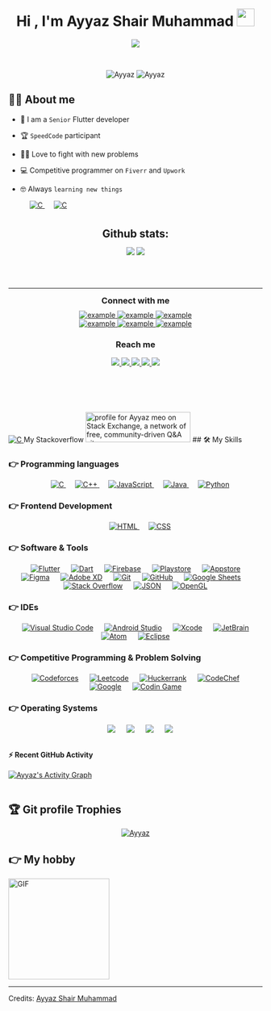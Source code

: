 <h1 align="center">Hi , I'm Ayyaz Shair Muhammad <img src="https://media.giphy.com/media/hvRJCLFzcasrR4ia7z/giphy.gif" width="35"></h1>
<p align="center">
  <a href="https://github.com/DenverCoder1/readme-typing-svg"><img src="https://readme-typing-svg.herokuapp.com?lines=Computer+Science+Student;Competitive+Programmer;ACPC+2021+Finalist;DS%20|%20Algorithms%20|%20OOP%20;Specialist%20on%20Codeforces;Division%202%20on%20Codechef%20(3%20Stars);6%20Kyu%20on%20Atcoder;Always%20learning%20new%20things&center=true&width=500&height=50"></a>
</p>


<br>

<p align="center"> 
	<img src="https://komarev.com/ghpvc/?username=ayyazmeo82&label=Profile%20views&color=0e75b6&style=plastic" alt="Ayyaz" /> 
		<img src="https://enfsgag3ayy6w9q.m.pipedream.net/&style=plastic" alt="Ayyaz" target="_blank"/> 
	</a>
</p>


## :sassy_man:  About me
- :school: I am a `Senior` Flutter developer
- :trophy: `SpeedCode` participant
- :technologist: Love to fight with new problems
- :computer: Competitive programmer on `Fiverr` and `Upwork`
- :nerd_face: Always `learning new things` 

  &emsp; 
  <a href="https://www.upwork.com/freelancers/~018c3728a3a98aa458" target="_blank"> 
    <img alt="C" src="https://img.shields.io/badge/Ayyaz%20Shair%20Muhammad-%2314A800.svg?style=plastic&logo=upwork&logoColor=white">
  </a> 
    &emsp; 
  <a href="https://www.fiverr.com/talhasardar09" target="_blank"> 
    <img alt="C" src="https://img.shields.io/badge/Talha-%231CB96F.svg?style=plastic&logo=fiverr&logoColor=white">
  </a> 
<br>

<div align="center">
<h2 align="center" style="margin: 5px 10px;">Github stats:</h2> 

[![](https://github-readme-stats.vercel.app/api?username=elanza-48&show_icons=true&theme=tokyonight&hide_border=true&locale=en)](https://github.com/ayyazmeo82)
[![](https://github-readme-streak-stats.herokuapp.com/?user=elanza-48&theme=material-palenight)](https://github.com/ayyazmeo82)
</div>

<br>
<br>

---

<h3 align="center" style="margin: 5px 10px;">Connect with me</h3>

<div style="margin-top:10px" align="center">
  <div>
    <a  href="https://dev.to/itsayyazdev" target="_blank">
      <img src="https://img.shields.io/badge/DEV.to-0A0A0A.svg?style=for-the-badge&logo=devdotto&logoColor=white" alt="example"/>
    </a>
    <a href="https://medium.com/@itsayyaz" target="_blank">
      <img src="https://img.shields.io/badge/medium-000000.svg?style=for-the-badge&logo=medium&logoColor=white" alt="example"/>
    </a>
    <a href="https://codepen.io/@example" target="_blank">
      <img src="https://img.shields.io/badge/Codepen-000000.svg?style=for-the-badge&logo=codepen&logoColor=white" alt="example"/>
    </a>
  </div>
  <div>
    <a  href="https://www.codechef.com/users/example" target="_blank">
      <img src="https://img.shields.io/badge/Codechef-5B4638.svg?style=for-the-badge&logo=codechef&logoColor=white" alt="example"/>
    </a>
    <a href="https://www.hackerrank.com/ayyazkhan00" target="_blank">
      <img src="https://img.shields.io/badge/Hackerrank-00EA64.svg?style=for-the-badge&logo=hackerrank&logoColor=black" alt="example"/>
    </a>
    <a href="https://leetcode.com/itsayyazdev/" target="_blank">
      <img src="https://img.shields.io/badge/LeetCode-FFA116.svg?style=for-the-badge&logo=leetcode&logoColor=black" alt="example"/>
    </a>
  </div>
</div>

<h3 align="center">Reach me</h3>


<div align="center">
<a href="https://twitter.com/itsAyyazMeo">
    <img src="https://img.shields.io/badge/Twitter-1DA1F2?style=for-the-badge&logo=twitter&logoColor=white" />
</a>

<a href="https://www.instagram.com/">
    <img src="https://img.shields.io/badge/Instagram-E4405F?style=for-the-badge&logo=instagram&logoColor=white" />
</a>

<a href="https://www.linkedin.com/in/ayyaz-meo-58181713b/">
    <img src="https://img.shields.io/badge/linkedin-%230077B5.svg?&style=for-the-badge&logo=linkedin&logoColor=white" />
</a>


<a href="https://www.facebook.com/profile.php?id=100008438945468">
    <img src="https://img.shields.io/badge/Facebook-1877F2?style=for-the-badge&logo=facebook&logoColor=white" />
</a>

<a href="https://stackoverflow.com/users/10105487/ayyaz-meo">
    <img src="https://img.shields.io/badge/Stack_Overflow-FE7A16?style=for-the-badge&logo=stack-overflow&logoColor=white" />
</a>
</div>

<br>


##  &emsp; 
  <a href="" target="_blank"> 
    <img alt="C" src="https://img.shields.io/badge/-%23EC7C23.svg?style=plastic&logo=stackoverflow&logoColor=white">
  </a>  My Stackoverflow
<a href="https://stackexchange.com/users/13991613"><img src="https://stackexchange.com/users/flair/13991613.png" width="208" height="60" alt="profile for Ayyaz meo on Stack Exchange, a network of free, community-driven Q&amp;A sites" title="profile for Ayyaz meo on Stack Exchange, a network of free, community-driven Q&amp;A sites"></a>
## 🛠️ My Skills

### 👉 Programming languages

<p align="center"> 
  &emsp; 
  <a href="https://www.cprogramming.com/" target="_blank"> 
    <img alt="C" src="https://img.shields.io/badge/C%20-%232370ED.svg?style=plastic&logo=c&logoColor=white">
  </a> 
  &emsp;
  <a href="https://www.w3schools.com/cpp/" target="_blank"> 
    <img alt="C++" src="https://img.shields.io/badge/C++%20-%2300599C.svg?style=plastic&logo=c%2B%2B&logoColor=white">
  </a> 
  &emsp;
  <a href="https://developer.mozilla.org/en-US/docs/Web/JavaScript" target="_blank"> 
     <img alt="JavaScript" src="https://img.shields.io/badge/JavaScript%20-%23F7DF1E.svg?style=plastic&logo=javascript&logoColor=black">
   </a>
  &emsp;
  <a href="https://www.java.com" target="_blank"> 
    <img alt="Java" src="https://img.shields.io/badge/Java-%23007396.svg?style=plastic&logo=java&logoColor=white">
  </a>
  &emsp;
   <a href="https://www.python.org" target="_blank">
    <img alt="Python" src="https://img.shields.io/badge/Python%20-%2314354C.svg?style=plastic&logo=python&logoColor=white">
  </a>
</p>

### 👉 Frontend Development
<p align="center"> 
  &emsp; 
  <a href="https://www.w3.org/html/" target="_blank"> 
   <img alt="HTML" src="https://img.shields.io/badge/HTML5%20-%23E34F26.svg?style=plastic&logo=html5&logoColor=white">
  </a>   
  &emsp;
  <a href="https://www.w3schools.com/css/" target="_blank">
    <img alt="CSS" src="https://img.shields.io/badge/CSS%20-%231572B6.svg?style=plastic&logo=css3&logoColor=white">
  </a> 
</p>

 ### 👉 Software & Tools
 
<p align="center">
  &emsp;
    <a href="#"><img alt="Flutter" src="https://img.shields.io/badge/Flutter%20-%2342A5F5.svg?style=plastic&logo=flutter&logoColor=white"></a>
	 &emsp;
    <a href="#"><img alt="Dart" src="https://img.shields.io/badge/Dart%20-%23045697.svg?style=plastic&logo=dart&logoColor=white"></a>
	 &emsp;
   <a href="#"><img alt="Firebase" src="https://img.shields.io/badge/firebase%20-%23F6820D.svg?style=plastic&logo=firebase&logoColor=white"></a>
	 &emsp;
   <a href="#"><img alt="Playstore" src="https://img.shields.io/badge/playstore%20-%2348ff48.svg?style=plastic&logo=googleplay&logoColor=white"></a>
	 &emsp;
   <a href="#"><img alt="Appstore" src="https://img.shields.io/badge/Appstore%20-%231AAFF9.svg?style=plastic&logo=appstore&logoColor=white"></a>
	 &emsp;
   <a href="#"><img alt="Figma" src="https://img.shields.io/badge/Figma%20-%23F24D1D.svg?style=plastic&logo=figma&logoColor=white"></a>
	 &emsp;
   <a href="#"><img alt="Adobe XD" src="https://img.shields.io/badge/Adobe%20XD%20-%23450034.svg?style=plastic&logo=adobe-xd&logoColor=white"></a>
	 &emsp;
   <a href="#"><img alt="Git" src="https://img.shields.io/badge/Git%20-%23F05033.svg?style=plastic&logo=git&logoColor=white"></a>
  &emsp;
    <a href="#"><img alt="GitHub" src="https://img.shields.io/badge/github-%23181717.svg?style=plastic&logo=github&logoColor=white"></a>
  &emsp;
    <a href="#"><img alt="Google Sheets" src="https://img.shields.io/badge/Google%20Sheets%20-%2334A853.svg?style=plastic&logo=google%20sheets&logoColor=white"></a>
  &emsp;
    <a href="#"><img alt="Stack Overflow" src="https://img.shields.io/badge/-Stack%20Overflow-FE7A16?style=plastic&logo=stack-overflow&logoColor=white"></a>
  &emsp;
    <a href="#"><img alt="JSON" img src="https://img.shields.io/badge/json-%23000000.svg?style=plastic&logo=json&logoColor=white"></a>
  &emsp;
    <a href="#"><img alt="OpenGL" src="https://img.shields.io/badge/opengl-%235586A4.svg?style=plastic&logo=opengl&logoColor=white"></a>
</p>

 ### 👉 IDEs
 
<p align="center">
  &emsp;
    <a href="#"><img alt="Visual Studio Code" src="https://img.shields.io/badge/Visual%20Studio%20Code-0078d7.svg?style=plastic&logo=visual-studio-code&logoColor=white"></a>
	 &emsp;
    <a href="#"><img alt="Android Studio" src="https://img.shields.io/badge/Android%20Studio%20-%2364B249.svg?style=plastic&logo=android-studio&logoColor=white"></a>
	 &emsp;
    <a href="#"><img alt="Xcode" src="https://img.shields.io/badge/XCode%20-%23176CE2.svg?style=plastic&logo=xcode&logoColor=white"></a>
  &emsp;
    <a href="#"><img alt="JetBrain" src="https://img.shields.io/badge/jetbrains-%23000000.svg?style=plastic&logo=jetbrains&logoColor=white" /></a>
  &emsp;
    <a href="#"><img alt="Atom" src="https://img.shields.io/badge/atom-%2366595C.svg?&style=plastic&logo=atom&logoColor=white" /></a>
  &emsp;
    <a href="#"><img alt="Eclipse" src="https://img.shields.io/badge/eclipse%20ide-%232C2255.svg?&style=plastic&logo=eclipse%20ide&logoColor=white" /></a>
</p>

 ### 👉 Competitive Programming & Problem Solving
 
<p align="center">
  &emsp;
    <a href="#"><img alt = "Codeforces" src="https://img.shields.io/badge/codeforces%20-%231F8ACB.svg?style=plastic&logo=codeforces&logoColor=white" /></a>	
  &emsp;
    <a href="#"><img alt = "Leetcode" src="https://img.shields.io/badge/leetcode%20-%23FFA116.svg?style=plastic&logo=leetcode&logoColor=black" /></a>
  &emsp;
    <a href="#"><img alt = "Huckerrank" src="https://img.shields.io/badge/hackerrank-%232EC866.svg?style=plastic&logo=hackerrank&logoColor=white" /></a>
  &emsp;
    <a href="#"><img alt = "CodeChef" src="https://img.shields.io/badge/codechef-%235B4638.svg?style=plastic&logo=codechef&logoColor=white" /></a>
  &emsp;
    <a href="#"><img alt = "Google" src="https://img.shields.io/badge/google-%234285F4.svg?style=plastic&logo=google&logoColor=white" /></a>
  &emsp;
    <a href="#"><img alt = "Codin Game" src="https://img.shields.io/badge/codingame-%23F2BB13.svg?&style=plastic&logo=codingame&logoColor=black" /></a>
</p>

 ### 👉 Operating Systems
 
<p align="center">
  &emsp;
    <a href="#"><img src="https://img.shields.io/badge/Linux-FCC624?style=plastic&logo=linux&logoColor=black"></a>
  &emsp;
    <a href="#"><img src="https://img.shields.io/badge/Ubuntu-E95420?style=plastic&logo=ubuntu&logoColor=white"></a>
  &emsp;
    <a href="#"><img src="https://img.shields.io/badge/Windows-0078D6?style=plastic&logo=windows&logoColor=white"></a>
  &emsp;
    <a href="#"><img src="https://img.shields.io/badge/MacOS%20-%23EBF0F6.svg?style=plastic&logo=macos&logoColor=blue" /></a>	  
</p>

<br/>



  <summary><b>⚡ Recent GitHub Activity</b></summary>
  <br/>
   <a href="https://github.com/ayyazmeo82"><img alt="Ayyaz's Activity Graph" src="https://activity-graph.herokuapp.com/graph?username=ayyazmeo82&custom_title=Ayyaz's%20Contribution%20Graph&theme=react-dark" /></a>
  <br/>


<br/>

## :trophy: Git profile Trophies

<p align="center"> <a href="https://github.com/ryo-ma/github-profile-trophy"><img src="https://github-profile-trophy.vercel.app/?username=ayyazmeo82&layout=compact&theme=algolia" alt="Ayyaz" /></a> </p>

## 👉 My hobby
<img align="center" alt="GIF" height="200px" src="https://media.giphy.com/media/Ah3zHH7hvsSB2/giphy.gif" />

-----
Credits: [Ayyaz Shair Muhammad](https://github.com/ayyazmeo82)

